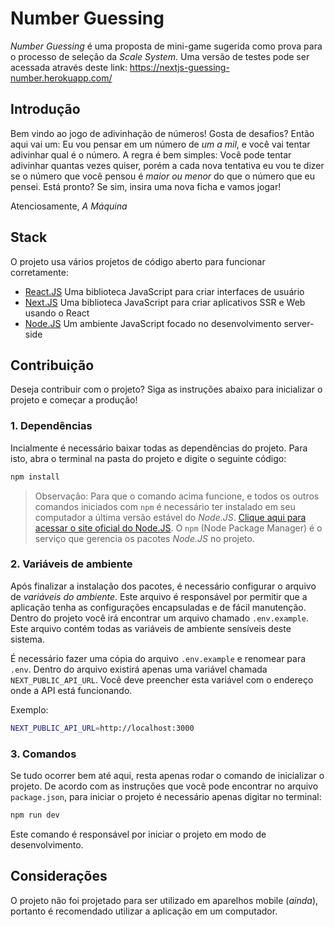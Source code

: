# Number Guessing

*Number Guessing* é uma proposta de mini-game sugerida como prova para o processo de seleção da *Scale System*. Uma versão de testes pode ser acessada através deste link: https://nextjs-guessing-number.herokuapp.com/

## Introdução

Bem vindo ao jogo de adivinhação de números! Gosta de desafios? Então aqui vai um: Eu vou pensar em um número de *um a mil*, e você vai tentar adivinhar qual é o número. A regra é bem simples: Você pode tentar adivinhar quantas vezes quiser, porém a cada nova tentativa eu vou te dizer se o número que você pensou é *maior ou menor* do que o número que eu pensei. Está pronto? Se sim, insira uma nova ficha e vamos jogar!

Atenciosamente,
*A Máquina*

## Stack

O projeto usa vários projetos de código aberto para funcionar corretamente:

* [React.JS](https://reactjs.org/) Uma biblioteca JavaScript para criar interfaces de usuário
* [Next.JS](https://nextjs.org/) Uma biblioteca JavaScript para criar aplicativos SSR e Web usando o React
* [Node.JS](https://nodejs.org/) Um ambiente JavaScript focado no desenvolvimento server-side

## Contribuição

Deseja contribuir com o projeto? Siga as instruções abaixo para inicializar o projeto e começar a produção!

### 1. Dependências

Incialmente é necessário baixar todas as dependências do projeto. Para isto, abra o terminal na pasta do projeto e digite o seguinte código:

```sh
npm install
```

> Observação: Para que o comando acima funcione, e todos os outros comandos iniciados com `npm` é necessário ter instalado em seu computador a última versão estável do *Node.JS*. [Clique aqui para acessar o site oficial do Node.JS](https://nodejs.org/). O `npm` (Node Package Manager) é o serviço que gerencia os pacotes *Node.JS* no projeto.

### 2. Variáveis de ambiente

Após finalizar a instalação dos pacotes, é necessário configurar o arquivo de *variáveis do ambiente*. Este arquivo é responsável por permitir que a aplicação tenha as configurações encapsuladas e de fácil manutenção. Dentro do projeto você irá encontrar um arquivo chamado `.env.example`. Este arquivo contém todas as variáveis de ambiente sensíveis deste sistema.

É necessário fazer uma cópia do arquivo `.env.example` e renomear para `.env`. Dentro do arquivo existirá apenas uma variável chamada `NEXT_PUBLIC_API_URL`. Você deve preencher esta variável com o endereço onde a API está funcionando.

Exemplo:

```sh
NEXT_PUBLIC_API_URL=http://localhost:3000
```

### 3. Comandos

Se tudo ocorrer bem até aqui, resta apenas rodar o comando de inicializar o projeto. De acordo com as instruções que você pode encontrar no arquivo `package.json`, para iniciar o projeto é necessário apenas digitar no terminal:

```sh
npm run dev
```

Este comando é responsável por iniciar o projeto em modo de desenvolvimento.

## Considerações

O projeto não foi projetado para ser utilizado em aparelhos mobile (*ainda*), portanto é recomendado utilizar a aplicação em um computador.
